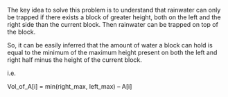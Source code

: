 The key idea to solve this problem is to understand that rainwater can only be trapped if there exists a block of greater height, both on the left and the right side than the current block. Then rainwater can be trapped on top of the block.

So, it can be easily inferred that the amount of water a block can hold is equal to the minimum of the maximum height present on both the left and right half minus the height of the current block.

i.e.

Vol_of_A[i] = min(right_max, left_max) – A[i]
